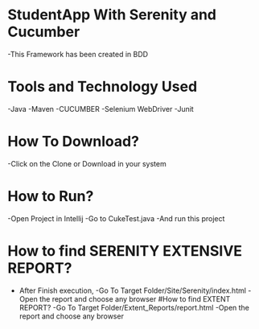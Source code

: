 # StudentApp With Serenity and Cucumber
-This Framework has been created in BDD
# Tools and Technology Used
-Java
-Maven
-CUCUMBER
-Selenium WebDriver
-Junit
# How To Download?
 -Click on the Clone or Download in your system
# How to Run?
 -Open Project in Intellij
  -Go to CukeTest.java
-And run this project
# How to find SERENITY EXTENSIVE REPORT?
- After Finish execution,
-Go To Target Folder/Site/Serenity/index.html
-Open the report and choose any browser
#How to find EXTENT REPORT?
-Go To Target Folder/Extent_Reports/report.html
-Open the report and choose any browser
